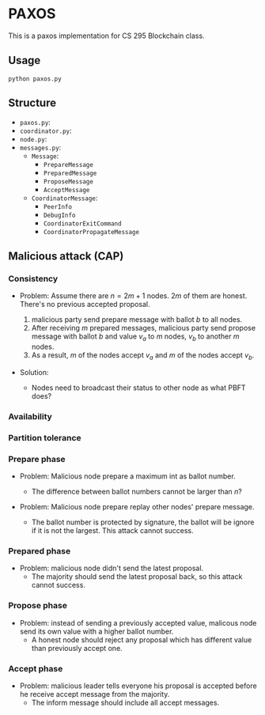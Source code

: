 # PAXOS

This is a paxos implementation for CS 295 Blockchain class.

## Usage

```
python paxos.py
```

## Structure


* `paxos.py`:
* `coordinator.py`:
* `node.py`:
* `messages.py`:
  * `Message`:
    * `PrepareMessage`
    * `PreparedMessage`
    * `ProposeMessage`
    * `AcceptMessage`
  * `CoordinatorMessage`:
    * `PeerInfo`
    * `DebugInfo`
    * `CoordinatorExitCommand`
    * `CoordinatorPropagateMessage`

## Malicious attack (CAP)



### Consistency

* Problem: Assume there are $n = 2m + 1$ nodes. $2m$ of them are honest. There's no previous accepted proposal.
  1. malicious party send prepare message with ballot $b$ to all nodes.
  2. After receiving $m$ prepared messages, malicious party send propose message with ballot $b$ and value $v_a$ to $m$ nodes, $v_b$ to another $m$ nodes.
  3. As a result, $m$ of the nodes accept $v_a$ and $m$ of the nodes accept $v_b$.

* Solution:
  * Nodes need to broadcast their status to other node as what PBFT does?

### Availability



### Partition tolerance


### Prepare phase

* Problem: Malicious node prepare a maximum int as ballot number.
  * The difference between ballot numbers cannot be larger than $n$?

* Problem: Malicious node prepare replay other nodes' prepare message.
  * The ballot number is protected by signature, the ballot will be ignore if it is not the largest. This attack cannot success.

### Prepared phase

* Problem: malicious node didn't send the latest proposal.
  * The majority should send the latest proposal back, so this attack cannot success.

### Propose phase

* Problem: instead of sending a previously accepted value, malicous node send its own value with a higher ballot number.
  * A honest node should reject any proposal which has different value than previously accept one.

### Accept phase

* Problem: malicious leader tells everyone his proposal is accepted  before he receive accept message from the majority.
  * The inform message should include all accept messages.


